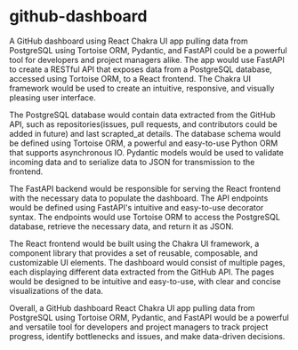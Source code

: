 # github-dashboard

A GitHub dashboard using React Chakra UI app pulling data from PostgreSQL using Tortoise ORM, Pydantic, and FastAPI could be a powerful tool for developers and project managers alike. The app would use FastAPI to create a RESTful API that exposes data from a PostgreSQL database, accessed using Tortoise ORM, to a React frontend. The Chakra UI framework would be used to create an intuitive, responsive, and visually pleasing user interface.

The PostgreSQL database would contain data extracted from the GitHub API, such as repositories(issues, pull requests, and contributors could be added in future) and last scrapted_at details. The database schema would be defined using Tortoise ORM, a powerful and easy-to-use Python ORM that supports asynchronous IO. Pydantic models would be used to validate incoming data and to serialize data to JSON for transmission to the frontend.

The FastAPI backend would be responsible for serving the React frontend with the necessary data to populate the dashboard. The API endpoints would be defined using FastAPI's intuitive and easy-to-use decorator syntax. The endpoints would use Tortoise ORM to access the PostgreSQL database, retrieve the necessary data, and return it as JSON.

The React frontend would be built using the Chakra UI framework, a component library that provides a set of reusable, composable, and customizable UI elements. The dashboard would consist of multiple pages, each displaying different data extracted from the GitHub API. The pages would be designed to be intuitive and easy-to-use, with clear and concise visualizations of the data.

Overall, a GitHub dashboard React Chakra UI app pulling data from PostgreSQL using Tortoise ORM, Pydantic, and FastAPI would be a powerful and versatile tool for developers and project managers to track project progress, identify bottlenecks and issues, and make data-driven decisions.
